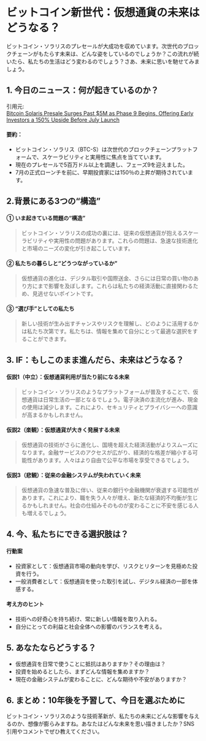 # ビットコイン新世代：仮想通貨の未来はどうなる？

ビットコイン・ソラリスのプレセールが大成功を収めています。次世代のブロックチェーンがもたらす未来は、どんな姿をしているのでしょうか？この流れが続いたら、私たちの生活はどう変わるのでしょう？さあ、未来に思いを馳せてみましょう。

## 1. 今日のニュース：何が起きているのか？
引用元:  
[Bitcoin Solaris Presale Surges Past $5M as Phase 9 Begins, Offering Early Investors a 150% Upside Before July Launch](https://www.globenewswire.com/news-release/2025/06/29/3107063/0/en/Bitcoin-Solaris-Presale-Surges-Past-5M-as-Phase-9-Begins-Offering-Early-Investors-a-150-Upside-Before-July-Launch.html)

#### 要約：
- ビットコイン・ソラリス（BTC-S）は次世代のブロックチェーンプラットフォームで、スケーラビリティと実用性に焦点を当てています。
- 現在のプレセールで5百万ドル以上を調達し、フェーズ9を迎えました。
- 7月の正式ローンチを前に、早期投資家には150％の上昇が期待されています。

## 2.背景にある3つの“構造”

#### ① いま起きている問題の“構造”
> ビットコイン・ソラリスの成功の裏には、従来の仮想通貨が抱えるスケーラビリティや実用性の問題があります。これらの問題は、急速な技術進化と市場のニーズの変化が引き起こしています。

#### ② 私たちの暮らしと“どうつながっているか”
> 仮想通貨の進化は、デジタル取引や国際送金、さらには日常の買い物のあり方にまで影響を及ぼします。これらは私たちの経済活動に直接関わるため、見逃せないポイントです。

#### ③ “選び手”としての私たち
> 新しい技術が生み出すチャンスやリスクを理解し、どのように活用するかは私たち次第です。私たちは、情報を集めて自分にとって最適な選択をすることができます。

## 3. IF：もしこのまま進んだら、未来はどうなる？

#### 仮説1（中立）：仮想通貨利用が当たり前になる未来  
> ビットコイン・ソラリスのようなプラットフォームが普及することで、仮想通貨は日常生活の一部となるでしょう。電子決済の主流化が進み、現金の使用は減少します。これにより、セキュリティとプライバシーへの意識が高まるかもしれません。

#### 仮説2（楽観）：仮想通貨が大きく発展する未来  
> 仮想通貨の技術がさらに進化し、国境を超えた経済活動がよりスムーズになります。金融サービスのアクセスが広がり、経済的な格差が縮小する可能性があります。人々はより自由で公平な市場を享受できるでしょう。

#### 仮説3（悲観）：従来の金融システムが失われていく未来  
> 仮想通貨の急速な普及に伴い、従来の銀行や金融機関が衰退する可能性があります。これにより、職を失う人々が増え、新たな経済的不均衡が生じるかもしれません。社会の仕組みそのものが変わることに不安を感じる人も増えるでしょう。

## 4. 今、私たちにできる選択肢は？
#### 行動案
- 投資家として：仮想通貨市場の動向を学び、リスクとリターンを見極めた投資を行う。
- 一般消費者として：仮想通貨を使った取引を試し、デジタル経済の一部を体感する。

#### 考え方のヒント
- 技術への好奇心を持ち続け、常に新しい情報を取り入れる。
- 自分にとっての利益と社会全体への影響のバランスを考える。

## 5. あなたならどうする？
- 仮想通貨を日常で使うことに抵抗はありますか？その理由は？
- 投資を始めるとしたら、まずどんな情報を集めますか？
- 現在の金融システムが変わることに、どんな期待や不安がありますか？

## 6. まとめ：10年後を予習して、今日を選ぶために
ビットコイン・ソラリスのような技術革新が、私たちの未来にどんな影響を与えるのか、想像が膨らみますね。あなたはどんな未来を思い描きましたか？SNS引用やコメントでぜひ教えてください。